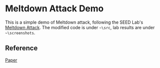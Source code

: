 Meltdown Attack Demo
==

This is a simple demo of Meltdown attack, following the SEED Lab's [Meltdown Attack](http://www.cis.syr.edu/~wedu/seed/Labs_16.04/System/Meltdown_Attack/Meltdown_Attack.pdf). The modified code is under ```~\src```, lab results are under ```~\screenshots```.

## Reference
[Paper](https://meltdownattack.com/meltdown.pdf)

